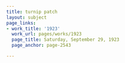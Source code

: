 ```yaml
---
title: turnip patch
layout: subject
page_links:
- work_title: '1923'
  work_url: pages/works/1923
  page_title: Saturday, September 29, 1923
  page_anchor: page-2543

---
```

